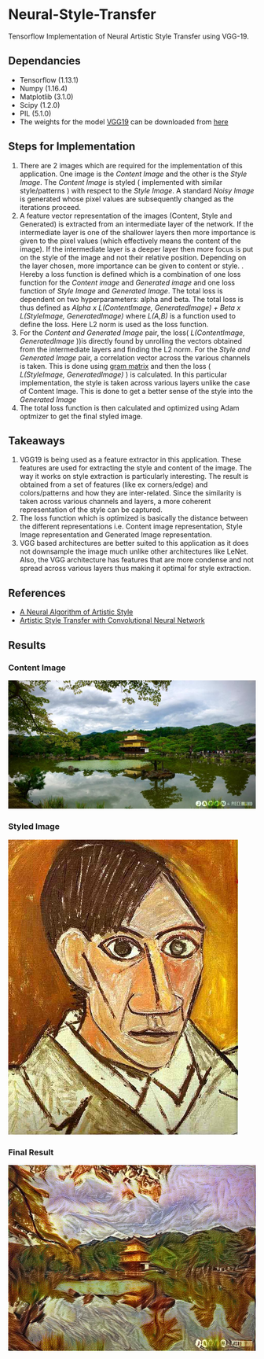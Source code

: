 # Neural-Style-Transfer

Tensorflow Implementation of Neural Artistic Style Transfer using VGG-19.

## Dependancies
* Tensorflow (1.13.1)
* Numpy (1.16.4)
* Matplotlib (3.1.0)
* Scipy (1.2.0)
* PIL (5.1.0)
* The weights for the model [VGG19](https://arxiv.org/pdf/1409.1556.pdf) can be downloaded from [here](http://www.vlfeat.org/matconvnet/models/imagenet-vgg-verydeep-19.mat)

## Steps for Implementation

1. There are 2 images which are required for the implementation of this application. One image is the _Content Image_ and the other is the _Style Image_. The _Content Image_ is styled ( implemented with similar style/patterns ) with respect to the _Style Image_. A standard _Noisy Image_ is generated whose pixel values are subsequently changed as the iterations proceed.
2. A feature vector representation of the images (Content, Style and Generated) is extracted from an intermediate layer of the network. If the intermediate layer is one of the shallower layers then more importance is given to the pixel values (which effectively means the content of the image). If the intermediate layer is a deeper layer then more focus is put on the style of the image and not their relative position. Depending on the layer chosen, more importance can be given to content or style.
. Hereby a loss function is defined which is a combination of one loss function for the _Content image_ and _Generated image_ and one loss function of _Style Image_ and _Generated Image_. The total loss is dependent on two hyperparameters: alpha and beta. The total loss is thus defined as _Alpha x L(ContentImage, GeneratedImage) + Beta x L(StyleImage, GeneratedImage)_ where _L(A,B)_ is a function used to define the loss. Here L2 norm is used as the loss function.
4. For the _Content and Generated Image_ pair, the loss( _L(ContentImage, GeneratedImage_ ))is directly found by unrolling the vectors obtained from the intermediate layers and finding the L2 norm. For the _Style and Generated Image_ pair, a correlation vector across the various channels is taken. This is done using [gram matrix](https://en.wikipedia.org/wiki/Gramian_matrix) and then the loss ( _L(StyleImage, GeneratedImage)_ ) is calculated.
In this particular implementation, the style is taken across various layers unlike the case of Content Image. This is done to get a better sense of the style into the _Generated Image_
5. The total loss function is then calculated and optimized using Adam optmizer to get the final styled image.

## Takeaways

1. VGG19 is being used as a feature extractor in this application. These features are used for extracting the style and content of the image. The way it works on style extraction is particularly interesting. The result is obtained from a set of features (like ex corners/edge) and colors/patterns and how they are inter-related. Since the similarity is taken across various channels and layers, a more coherent representation of the style can be captured.
2. The loss function which is optimized is basically the distance between the different representations i.e. Content image representation, Style Image representation and Generated Image representation.
3. VGG based architectures are better suited to this application as it does not downsample the image much unlike other architectures like LeNet. Also, the VGG architecture has features that are more condense and not spread across various layers thus making it optimal for style extraction.
 



## References
* [A Neural Algorithm of Artistic Style](https://arxiv.org/pdf/1508.06576.pdf)
* [Artistic Style Transfer with Convolutional Neural Network](https://medium.com/data-science-group-iitr/artistic-style-transfer-with-convolutional-neural-network-7ce2476039fd)


## Results
### Content Image
![Content Image](/japanese_garden.jpg)
### Styled Image
![Style Image](/picasso_selfportrait.jpg)
### Final Result
![Style Transfer Image](/StyledImage.jpg)
